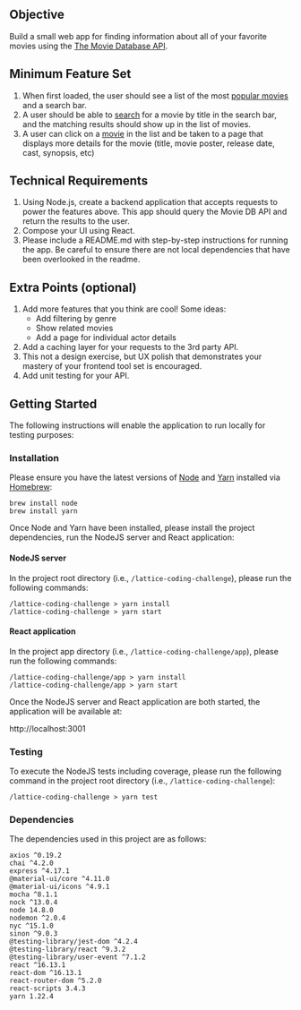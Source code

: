 ## Objective
Build a small web app for finding information about all of your favorite movies using the [The Movie Database API](https://developers.themoviedb.org/3/getting-started).

## Minimum Feature Set

1. When first loaded, the user should see a list of the most [popular movies](https://developers.themoviedb.org/3/movies/get-popular-movies) and a search bar.
2. A user should be able to [search](https://developers.themoviedb.org/3/search/search-movies) for a movie by title in the search bar, and the matching results should show up in the list of movies.
3. A user can click on a [movie](https://developers.themoviedb.org/3/movies) in the list and be taken to a page that displays more details for the movie (title, movie poster, release date, cast, synopsis, etc)

## Technical Requirements

1. Using Node.js, create a backend application that accepts requests to power the features above. This app should query the Movie DB API and return the results to the user.
2. Compose your UI using React.
3. Please include a README.md with step-by-step instructions for running the app. Be careful to ensure there are not local dependencies that have been overlooked in the readme.


## Extra Points (optional)
1. Add more features that you think are cool! Some ideas:
    - Add filtering by genre
    - Show related movies
    - Add a page for individual actor details
2. Add a caching layer for your requests to the 3rd party API.
3. This not a design exercise, but UX polish that demonstrates your mastery of your frontend tool set is encouraged.
4. Add unit testing for your API.

## Getting Started

The following instructions will enable the application to run locally for testing purposes:

### Installation

Please ensure you have the latest versions of [Node](https://nodejs.org/) and [Yarn](https://yarnpkg.com/) installed via [Homebrew](https://brew.sh/):

```
brew install node
brew install yarn
```

Once Node and Yarn have been installed, please install the project dependencies, run the NodeJS server and React application:

#### NodeJS server

In the project root directory (i.e., `/lattice-coding-challenge`), please run the following commands:

```
/lattice-coding-challenge > yarn install
/lattice-coding-challenge > yarn start
```

#### React application

In the project app directory (i.e., `/lattice-coding-challenge/app`), please run the following commands:

```
/lattice-coding-challenge/app > yarn install
/lattice-coding-challenge/app > yarn start
```

Once the NodeJS server and React application are both started, the application will be available at:

http://localhost:3001

### Testing

To execute the NodeJS tests including coverage, please run the following command in the project root directory (i.e., `/lattice-coding-challenge`):

```
/lattice-coding-challenge > yarn test
```

### Dependencies

The dependencies used in this project are as follows:

```
axios ^0.19.2
chai ^4.2.0
express ^4.17.1
@material-ui/core ^4.11.0
@material-ui/icons ^4.9.1
mocha ^8.1.1
nock ^13.0.4
node 14.8.0
nodemon ^2.0.4
nyc ^15.1.0
sinon ^9.0.3
@testing-library/jest-dom ^4.2.4
@testing-library/react ^9.3.2
@testing-library/user-event ^7.1.2
react ^16.13.1
react-dom ^16.13.1
react-router-dom ^5.2.0
react-scripts 3.4.3
yarn 1.22.4
```
